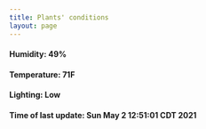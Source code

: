 ```yaml
---
title: Plants' conditions
layout: page
---
```



#### Humidity: 49%
#### Temperature: 71F
#### Lighting: Low
#### Time of last update: Sun May  2 12:51:01 CDT 2021
